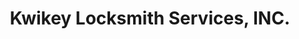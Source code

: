 ---
title: "Kwikey Locksmith Services, INC."
url: /west-palm-beach/kwikey-locksmith-services-inc/
shop: locksmith
---